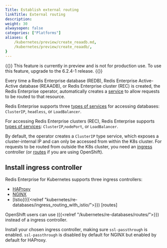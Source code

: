 ```yaml
---
Title: Establish external routing
linkTitle: External routing
description: 
weight: 30
alwaysopen: false
categories: ["Platforms"]
aliases: {
    /kubernetes/preview/create_reaadb.md,
    /kubernetes/preview/create_reaadb/,
}
---
```


{{<note>}} This feature is currently in preview and is not for production use. To use this feature, upgrade to the 6.2.4-1 release. {{</note>}}

Every time a Redis Enterprise database (REDB), Redis Enterprise Active-Active database (REAADB), or Redis Enterprise cluster (REC) is created, the Redis Enterprise operator, automatically creates a [service](https://kubernetes.io/docs/concepts/services-networking/service/) to allow requests to be routed to that resource. 

Redis Enterprise supports three [types of services](https://kubernetes.io/docs/concepts/services-networking/service/#publishing-services-service-types) for accessing databases: `ClusterIP`, `headless`, or `LoadBalancer`.

For accessing Redis Enterprise clusters (REC), Redis Enterprise supports [types of services](https://kubernetes.io/docs/concepts/services-networking/service/#publishing-services-service-types): `ClusterIP`,`nodePort`, or `LoadBalancer`.

By default, the operator creates a `ClusterIP` type service, which exposes a cluster-internal IP and can only be accessed from within the K8s cluster. For requests to be routed from outside the K8s cluster, you need an [ingress](https://kubernetes.io/docs/concepts/services-networking/ingress/) controller (or [routes](https://docs.openshift.com/container-platform/4.12/networking/routes/route-configuration.html) if you are using OpenShift).

## Install ingress controller

Redis Enterprise for Kubernetes supports three ingress controllers:
* [HAProxy](https://haproxy-ingress.github.io/)
* [NGINX](https://kubernetes.github.io/ingress-nginx/)
* [Istio]({{<relref "kubernetes/re-databases/ingress_routing_with_istio/">}}) [routes]

OpenShift users can use ({{<relref "/kubernetes/re-databases/routes/">}}) instead of a ingress controller.

Install your chosen ingress controller, making sure `ssl-passthrough` is enabled. `ssl-passthrough` is disabled by default for NGINX but enabled by default for HAProxy. 